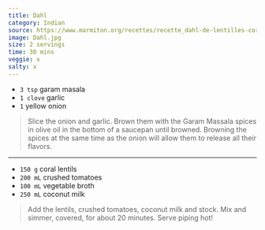 ```yaml
---
title: Dahl
category: Indian
source: https://www.marmiton.org/recettes/recette_dahl-de-lentilles-corails_531721.aspx
image: Dahl.jpg
size: 2 servings
time: 30 mins
veggie: x
salty: x
---
```


* `3 tsp` garam masala
* `1 clove` garlic
* `1` yellow onion

> Slice the onion and garlic. Brown them with the Garam Massala spices in olive oil in the bottom of a saucepan until browned. Browning the spices at the same time as the onion will allow them to release all their flavors.

---

* `150 g` coral lentils
* `200 mL` crushed tomatoes
* `100 mL` vegetable broth
* `250 mL` coconut milk

> Add the lentils, crushed tomatoes, coconut milk and stock. Mix and simmer, covered, for about 20 minutes. Serve piping hot!